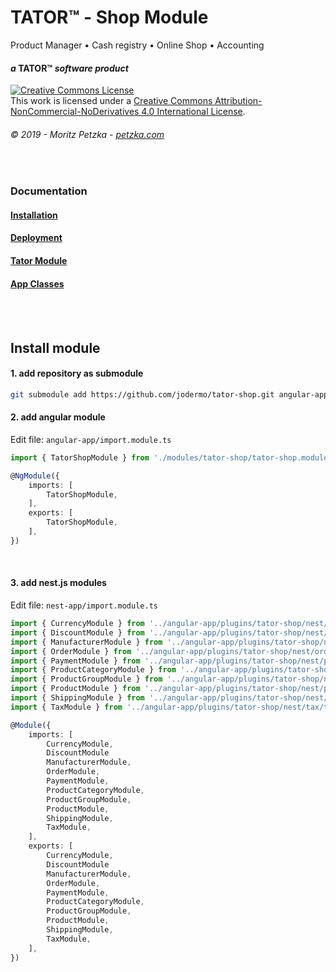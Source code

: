 # TATOR&trade; - Shop Module 
Product Manager • Cash registry • Online Shop • Accounting

#### *a* TATOR&trade; *software product*
<a rel="license" href="http://creativecommons.org/licenses/by-nc-nd/4.0/"><img alt="Creative Commons License" style="border-width:0" src="https://i.creativecommons.org/l/by-nc-nd/4.0/88x31.png" /></a><br />This work is licensed under a <a rel="license" href="http://creativecommons.org/licenses/by-nc-nd/4.0/">Creative Commons Attribution-NonCommercial-NoDerivatives 4.0 International License</a>.
###### *© 2019 - Moritz Petzka - [petzka.com](https://petzka.com/)*

<br>

### Documentation
#### [Installation](https://github.com/jodermo/tator/tree/master/documentation/installation.md)
#### [Deployment](https://github.com/jodermo/tator/tree/master/documentation/deployment.md)
#### [Tator Module](https://github.com/jodermo/tator/tree/master/documentation/tator-module.md)
#### [App Classes](https://github.com/jodermo/tator/tree/master/documentation/app-classes.md)

<br>
<br>

## Install module

#### 1. add repository as submodule

```bash
git submodule add https://github.com/jodermo/tator-shop.git angular-app/modules/tator-shop --name tator-shop
```

#### 2. add angular module

Edit file: `angular-app/import.module.ts`

```typescript
import { TatorShopModule } from './modules/tator-shop/tator-shop.module';
```

```typescript
@NgModule({
    imports: [
        TatorShopModule,
    ],
    exports: [
        TatorShopModule,
    ],
})
```

<br>

#### 3. add nest.js modules

Edit file: `nest-app/import.module.ts`

```typescript
import { CurrencyModule } from '../angular-app/plugins/tator-shop/nest/currency/currency.module';
import { DiscountModule } from '../angular-app/plugins/tator-shop/nest/discount/discount.module';
import { ManufacturerModule } from '../angular-app/plugins/tator-shop/nest/manufacturer/manufacturer.module';
import { OrderModule } from '../angular-app/plugins/tator-shop/nest/order/order.module';
import { PaymentModule } from '../angular-app/plugins/tator-shop/nest/payment/payment.module';
import { ProductCategoryModule } from '../angular-app/plugins/tator-shop/nest/product-category/product-category.module';
import { ProductGroupModule } from '../angular-app/plugins/tator-shop/nest/product-group/product-group.module';
import { ProductModule } from '../angular-app/plugins/tator-shop/nest/product/product.module';
import { ShippingModule } from '../angular-app/plugins/tator-shop/nest/shipping/shipping.module';
import { TaxModule } from '../angular-app/plugins/tator-shop/nest/tax/tax.module';
```
```typescript
@Module({
    imports: [
        CurrencyModule,
        DiscountModule
        ManufacturerModule,
        OrderModule,
        PaymentModule,
        ProductCategoryModule,
        ProductGroupModule,
        ProductModule,
        ShippingModule,
        TaxModule,
    ],
    exports: [
        CurrencyModule,
        DiscountModule
        ManufacturerModule,
        OrderModule,
        PaymentModule,
        ProductCategoryModule,
        ProductGroupModule,
        ProductModule,
        ShippingModule,
        TaxModule,
    ],
})
```
